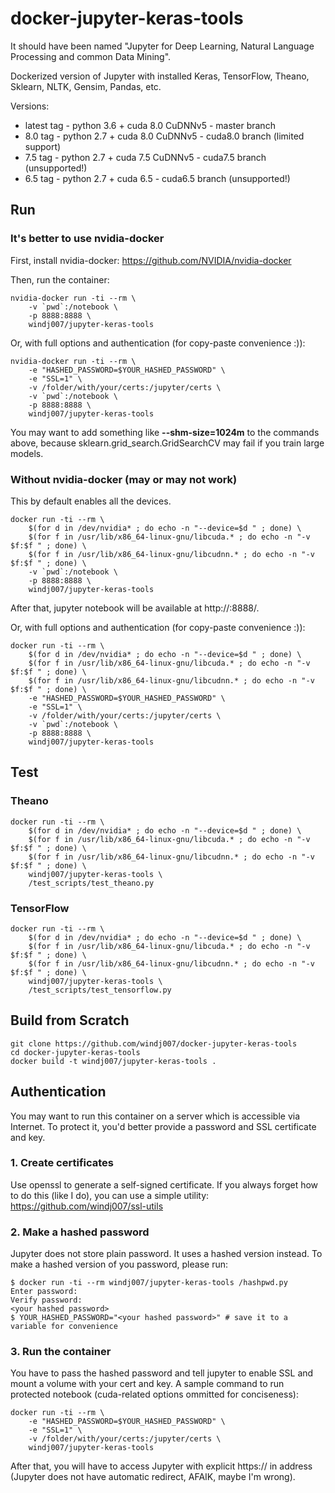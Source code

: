 # docker-jupyter-keras-tools

It should have been named "Jupyter for Deep Learning, Natural Language Processing and common Data Mining".

Dockerized version of Jupyter with installed Keras, TensorFlow, Theano, Sklearn, NLTK, Gensim, Pandas, etc.

Versions:
* latest tag - python 3.6 + cuda 8.0 CuDNNv5 - master branch
* 8.0 tag - python 2.7 + cuda 8.0 CuDNNv5 - cuda8.0 branch (limited support)
* 7.5 tag - python 2.7 + cuda 7.5 CuDNNv5 - cuda7.5 branch (unsupported!)
* 6.5 tag - python 2.7 + cuda 6.5 - cuda6.5 branch (unsupported!)

## Run

### It's better to use nvidia-docker

First, install nvidia-docker: https://github.com/NVIDIA/nvidia-docker

Then, run the container:

    nvidia-docker run -ti --rm \
        -v `pwd`:/notebook \
        -p 8888:8888 \
        windj007/jupyter-keras-tools

Or, with full options and authentication (for copy-paste convenience :)):

    nvidia-docker run -ti --rm \
        -e "HASHED_PASSWORD=$YOUR_HASHED_PASSWORD" \
        -e "SSL=1" \
        -v /folder/with/your/certs:/jupyter/certs \
        -v `pwd`:/notebook \
        -p 8888:8888 \
        windj007/jupyter-keras-tools

You may want to add something like **--shm-size=1024m** to the commands above, because sklearn.grid_search.GridSearchCV may fail if you train large models.


### Without nvidia-docker (may or may not work)

This by default enables all the devices.

    docker run -ti --rm \
        $(for d in /dev/nvidia* ; do echo -n "--device=$d " ; done) \
        $(for f in /usr/lib/x86_64-linux-gnu/libcuda.* ; do echo -n "-v $f:$f " ; done) \
        $(for f in /usr/lib/x86_64-linux-gnu/libcudnn.* ; do echo -n "-v $f:$f " ; done) \
        -v `pwd`:/notebook \
        -p 8888:8888 \
        windj007/jupyter-keras-tools

After that, jupyter notebook will be available at http://<hostname>:8888/.

Or, with full options and authentication (for copy-paste convenience :)):

    docker run -ti --rm \
        $(for d in /dev/nvidia* ; do echo -n "--device=$d " ; done) \
        $(for f in /usr/lib/x86_64-linux-gnu/libcuda.* ; do echo -n "-v $f:$f " ; done) \
        $(for f in /usr/lib/x86_64-linux-gnu/libcudnn.* ; do echo -n "-v $f:$f " ; done) \
        -e "HASHED_PASSWORD=$YOUR_HASHED_PASSWORD" \
        -e "SSL=1" \
        -v /folder/with/your/certs:/jupyter/certs \
        -v `pwd`:/notebook \
        -p 8888:8888 \
        windj007/jupyter-keras-tools

## Test

### Theano

    docker run -ti --rm \
        $(for d in /dev/nvidia* ; do echo -n "--device=$d " ; done) \
        $(for f in /usr/lib/x86_64-linux-gnu/libcuda.* ; do echo -n "-v $f:$f " ; done) \
        $(for f in /usr/lib/x86_64-linux-gnu/libcudnn.* ; do echo -n "-v $f:$f " ; done) \
        windj007/jupyter-keras-tools \
        /test_scripts/test_theano.py


### TensorFlow

    docker run -ti --rm \
        $(for d in /dev/nvidia* ; do echo -n "--device=$d " ; done) \
        $(for f in /usr/lib/x86_64-linux-gnu/libcuda.* ; do echo -n "-v $f:$f " ; done) \
        $(for f in /usr/lib/x86_64-linux-gnu/libcudnn.* ; do echo -n "-v $f:$f " ; done) \
        windj007/jupyter-keras-tools \
        /test_scripts/test_tensorflow.py


## Build from Scratch

    git clone https://github.com/windj007/docker-jupyter-keras-tools
    cd docker-jupyter-keras-tools
    docker build -t windj007/jupyter-keras-tools .


## Authentication

You may want to run this container on a server which is accessible via Internet. To protect it, you'd better provide a password and SSL certificate and key.

### 1. Create certificates

Use openssl to generate a self-signed certificate. If you always forget how to do this (like I do), you can use a simple utility: https://github.com/windj007/ssl-utils


### 2. Make a hashed password

Jupyter does not store plain password. It uses a hashed version instead. To make a hashed version of you password, please run:

    $ docker run -ti --rm windj007/jupyter-keras-tools /hashpwd.py
    Enter password: 
    Verify password: 
    <your hashed password>
    $ YOUR_HASHED_PASSWORD="<your hashed password>" # save it to a variable for convenience

### 3. Run the container

You have to pass the hashed password and tell jupyter to enable SSL and mount a volume with your cert and key. A sample command to run protected notebook (cuda-related options ommitted for conciseness):

    docker run -ti --rm \
        -e "HASHED_PASSWORD=$YOUR_HASHED_PASSWORD" \
        -e "SSL=1" \
        -v /folder/with/your/certs:/jupyter/certs \
        windj007/jupyter-keras-tools

After that, you will have to access Jupyter with explicit https:// in address (Jupyter does not have automatic redirect, AFAIK, maybe I'm wrong).
